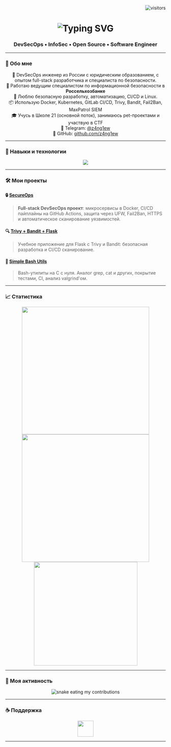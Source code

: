 <!-- Счётчик посещений -->
<p align="right">
  <img src="https://visitor-badge.laobi.icu/badge?page_id=z4ng1ew.z4ng1ew" alt="visitors"/>
</p>

<!-- Заголовок -->
<h1 align="center">
  <img src="https://readme-typing-svg.herokuapp.com/?font=Fira+Code&size=30&pause=1000&center=true&vCenter=true&width=500&lines=Привет!+👋;DevSecOps+Engineer;Инженер+ИБ" alt="Typing SVG" />
</h1>

<h3 align="center">DevSecOps • InfoSec • Open Source • Software Engineer</h3>

---

### 🚀 Обо мне

<div align="center">

🎯 DevSecOps инженер из России с юридическим образованием, с опытом full-stack разработчика и специалиста по безопасности.  
💼 Работаю ведущим специалистом по информационной безопасности в **Россельхозбанке**  
🔐 Люблю безопасную разработку, автоматизацию, CI/CD и Linux.  
📦 Использую Docker, Kubernetes, GitLab CI/CD, Trivy, Bandit, Fail2Ban, MaxPatrol SIEM  
🎓 Учусь в Школе 21 (основной поток), занимаюсь pet-проектами и участвую в CTF  
💬 Telegram: [@z4ng1ew](https://t.me/z4ng1ew)  
📌 GitHub: [github.com/z4ng1ew](https://github.com/z4ng1ew)

</div>

---

### 🧰 Навыки и технологии

<div align="center">
  <img src="https://skillicons.dev/icons?i=docker,kubernetes,linux,gitlab,github,ci,react,nodejs,js,ts,c,cpp,python,postgres,mysql,bash,nginx" />
</div>

---

### 🛠️ Мои проекты

#### 🔒 [SecureOps](https://github.com/z4ng1ew/SecureOps)
> **Full-stack DevSecOps проект**: микросервисы в Docker, CI/CD пайплайны на GitHub Actions, защита через UFW, Fail2Ban, HTTPS и автоматическое сканирование уязвимостей.

#### 🔍 [Trivy + Bandit + Flask](https://github.com/z4ng1ew/Trivy-Flask-App-With-Bandit)
> Учебное приложение для Flask с Trivy и Bandit: безопасная разработка и CI/CD сканирование.

#### 🐚 [Simple Bash Utils](https://github.com/z4ng1ew/C3_SimpleBashUtils-3-develop-src)
> Bash-утилиты на C с нуля. Аналог grep, cat и других, покрытие тестами, CI, анализ valgrind'ом.

---

### 📈 Статистика

<div align="center">
  <img width="400" src="https://github-readme-streak-stats.herokuapp.com/?user=z4ng1ew&theme=react&border_radius=10" />
  <img width="400" src="https://github-readme-stats.vercel.app/api?username=z4ng1ew&show_icons=true&theme=react&count_private=true&hide=contribs&border_radius=10" />
  <img width="325" src="https://github-readme-stats.vercel.app/api/top-langs/?username=z4ng1ew&hide=html&layout=compact&theme=react&langs_count=8&border_radius=10" />
</div>

---

### 🐍 Моя активность

<div align="center">
  <img src="https://raw.githubusercontent.com/z4ng1ew/z4ng1ew/output/github-contribution-grid-snake.svg" alt="snake eating my contributions"/>
</div>

---

### ☕ Поддержка

<div align="center">
<a href='https://t.me/z4ng1ew' target='_blank'>
  <img height='50' src='https://img.shields.io/badge/Telegram-%231DA1F2.svg?&style=for-the-badge&logo=telegram&logoColor=white' />
</a>
</div>

---
